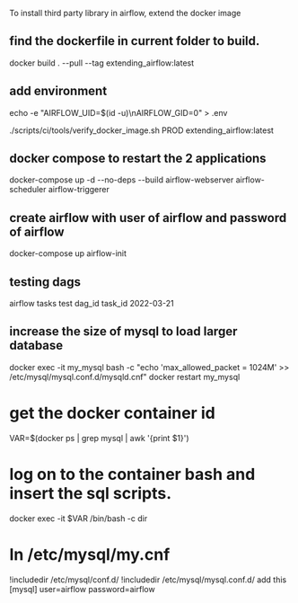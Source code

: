 To install third party library in airflow, extend the docker image
## find the dockerfile in current folder to build.
docker build . --pull --tag extending_airflow:latest 

## add environment
echo -e "AIRFLOW_UID=$(id -u)\nAIRFLOW_GID=0" > .env

./scripts/ci/tools/verify_docker_image.sh PROD extending_airflow:latest 

## docker compose to restart the 2 applications
docker-compose up -d --no-deps --build airflow-webserver airflow-scheduler airflow-triggerer

## create airflow with user of airflow and password of airflow
docker-compose up airflow-init

## testing dags
airflow tasks test dag_id task_id 2022-03-21


## increase the size of mysql to load larger database
docker exec -it my_mysql bash -c "echo 'max_allowed_packet = 1024M' >> /etc/mysql/mysql.conf.d/mysqld.cnf" 
docker restart my_mysql

# get the docker container id
VAR=$(docker ps | grep mysql | awk '{print $1}')
# log on to the container bash and insert the sql scripts.
docker exec -it $VAR /bin/bash -c dir

# In /etc/mysql/my.cnf
!includedir /etc/mysql/conf.d/
!includedir /etc/mysql/mysql.conf.d/
add this
[mysql]
user=airflow 
password=airflow



